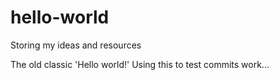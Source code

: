 # hello-world
Storing my ideas and resources

The old classic 'Hello world!' Using this to test commits work...
